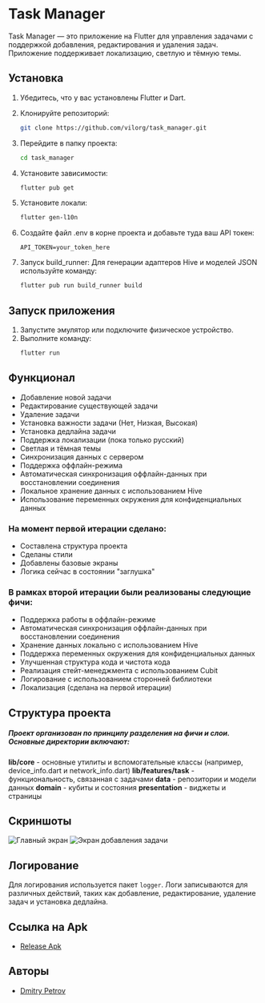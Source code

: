 # Task Manager

Task Manager — это приложение на Flutter для управления задачами с поддержкой добавления, редактирования и удаления задач. Приложение поддерживает локализацию, светлую и тёмную темы.

## Установка

1. Убедитесь, что у вас установлены Flutter и Dart.

2. Клонируйте репозиторий:
   ```bash
   git clone https://github.com/vilorg/task_manager.git
   ```
3. Перейдите в папку проекта:
   ```bash
   cd task_manager
   ```
4. Установите зависимости:
   ```bash
   flutter pub get
   ```
5. Установите локали:
   ```bash
   flutter gen-l10n
   ```
6. Создайте файл .env в корне проекта и добавьте туда ваш API токен:
   ```dotenv
   API_TOKEN=your_token_here
   ```
7. Запуск build_runner:
   Для генерации адаптеров Hive и моделей JSON используйте команду:
   ```sh
   flutter pub run build_runner build
   ```

## Запуск приложения

1. Запустите эмулятор или подключите физическое устройство.
2. Выполните команду:
   ```bash
   flutter run
   ```

## Функционал

- Добавление новой задачи
- Редактирование существующей задачи
- Удаление задачи
- Установка важности задачи (Нет, Низкая, Высокая)
- Установка дедлайна задачи
- Поддержка локализации (пока только русский)
- Светлая и тёмная темы
- Синхронизация данных с сервером
- Поддержка оффлайн-режима
- Автоматическая синхронизация оффлайн-данных при восстановлении соединения
- Локальное хранение данных с использованием Hive
- Использование переменных окружения для конфиденциальных данных

### На момент первой итерации сделано:

- Составлена структура проекта
- Сделаны стили
- Добавлены базовые экраны
- Логика сейчас в состоянии "заглушка"

### В рамках второй итерации были реализованы следующие фичи:

- Поддержка работы в оффлайн-режиме
- Автоматическая синхронизация оффлайн-данных при восстановлении соединения
- Хранение данных локально с использованием Hive
- Поддержка переменных окружения для конфиденциальных данных
- Улучшенная структура кода и чистота кода
- Реализация стейт-менеджмента с использованием Cubit
- Логирование с использованием сторонней библиотеки
- Локализация (сделана на первой итерации)

## Структура проекта
##### Проект организован по принципу разделения на фичи и слои. Основные директории включают:

**lib/core** - основные утилиты и вспомогательные классы (например, device_info.dart и network_info.dart)
**lib/features/task** - функциональность, связанная с задачами
**data** - репозитории и модели данных
**domain** - кубиты и состояния
**presentation** - виджеты и страницы

<!-- ![Структура](https://raw.githubusercontent.com/vilorg/task_manager/c07557f39562d94d23fa8754256a9fff7c05e0c3/structure.png) -->

## Скриншоты

![Главный экран](https://raw.githubusercontent.com/vilorg/task_manager/c07557f39562d94d23fa8754256a9fff7c05e0c3/main.png)
![Экран добавления задачи](https://raw.githubusercontent.com/vilorg/task_manager/c07557f39562d94d23fa8754256a9fff7c05e0c3/add_task.png)

## Логирование

Для логирования используется пакет `logger`. Логи записываются для различных действий, таких как добавление, редактирование, удаление задач и установка дедлайна.

## Ссылка на Apk

- [Release Apk](https://drive.google.com/file/d/1wjXPV8shUUWd3qvbQbJYI3JVPkQ8kBgn/view?usp=sharing)

## Авторы

- [Dmitry Petrov](https://github.com/vilorg)
